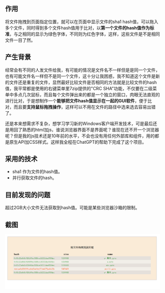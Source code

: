 ## 作用
将文件拖拽到页面指定位置，就可以在页面中显示文件的sha1 hash值，可以拖入多个文件，同时得到多个文件hash值用于比对，以**第一个文件的hash值作为标准**，与之相同的显示为绿色字体，不同则为红色字体，这样，这些文件是不是相同文件一目了然。

## 产生背景
经常会有不同的人发文件给我，有可能的情况是文件名不一样但是是同一个文件，也有可能文件名一样但不是同一个文件，这十分让我困惑，我不知道这个文件是新的文件还是重复的文件，显然最好比较文件是否相同的方法就是比较文件的hash值，我平常都是使用的右键菜单里7zip提供的"CRC SHA"功能，不仅要在二级菜单中多点几次鼠标，而且每个文件弹出来的都是一个独立的窗口，肉眼无法直观的进行比对，于是想制作一个**能够把文件hash值显示在一起的GUI软件**，便于比对，而且要**支持鼠标拖拽操作**，这样可以不用在文件的路径中选来选去容易出错了。

还是本来想需求不复杂，想学习学习新的Windows客户端开发技术，可是最后还是用回了熟悉的html加js，谁说浏览器界面不是界面呢？谁现在还不开一个浏览器呢？但是我的js技术还是10年前的水平，不会也没有用任何外部库和组件，用的都是原生API加CSS样式。这样我全程在ChatGPT的帮助下完成了这个项目。

## 采用的技术
- sha1 作为文件的hash值。
- 并行获取文件的hash。

## 目前发现的问题
超过2GB大小文件无法获取到hash值。可能是某些浏览器沙箱的限制。

## 截图
![preview](screenshot.png)